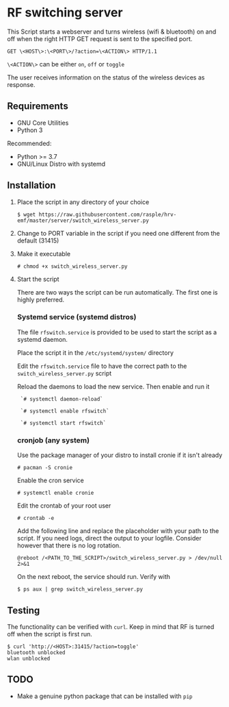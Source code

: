 # RF switching server

This Script starts a webserver and turns wireless (wifi & bluetooth) on and off when the right HTTP GET request is sent to the specified port.

`GET \<HOST\>:\<PORT\>/?action=\<ACTION\> HTTP/1.1`

`\<ACTION\>` can be either `on`, `off` or `toggle`

The user receives information on the status of the wireless devices as response.

## Requirements
* GNU Core Utilities
* Python 3

Recommended:
* Python >= 3.7
* GNU/Linux Distro with systemd

## Installation

1. Place the script in any directory of your choice

    ```$ wget https://raw.githubusercontent.com/rasple/hrv-emf/master/server/switch_wireless_server.py```

2. Change to PORT variable in the script if you need one different from the default (31415)

3. Make it executable

    ```# chmod +x switch_wireless_server.py```

4. Start the script

    There are two ways the script can be run automatically. The first one is highly preferred.

    ### Systemd service (systemd distros)
    
    The file `rfswitch.service` is provided to be used to start the script as a systemd daemon.
        
    Place the script it in the `/etc/systemd/system/` directory
    
    Edit the `rfswitch.service` file to have the correct path to the `switch_wireless_server.py` script
     
    Reload the daemons to load the new service. Then enable and run it
        
        `# systemctl daemon-reload`
        
        `# systemctl enable rfswitch`
        
        `# systemctl start rfswitch`
       
     ### cronjob (any system)
     
     Use the package manager of your distro to install cronie if it isn't already
     
     `# pacman -S cronie`
     
     Enable the cron service
     
     `# systemctl enable cronie`

     Edit the crontab of your root user
     
     `# crontab -e`
     
     Add the following line and replace the placeholder with your path to the script. If you need logs, direct the output to your logfile. Consider however that there is no log rotation.
     
     `@reboot /<PATH_TO_THE_SCRIPT>/switch_wireless_server.py > /dev/null 2>&1`
     
     On the next reboot, the service should run. Verify with
     
     `$ ps aux | grep switch_wireless_server.py`
         
 ## Testing
 
 The functionality can be verified with `curl`. Keep in mind that RF is turned off when the script is first run.
 
 ```
$ curl 'http://<HOST>:31415/?action=toggle'
bluetooth unblocked
wlan unblocked
 ```
 
 ## TODO
 * Make a genuine python package that can be installed with `pip`
